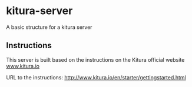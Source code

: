 # kitura-server
A basic structure for a kitura server

## Instructions

This server is built based on the instructions on the Kitura official website www.kitura.io

URL to the instructions: 
http://www.kitura.io/en/starter/gettingstarted.html
